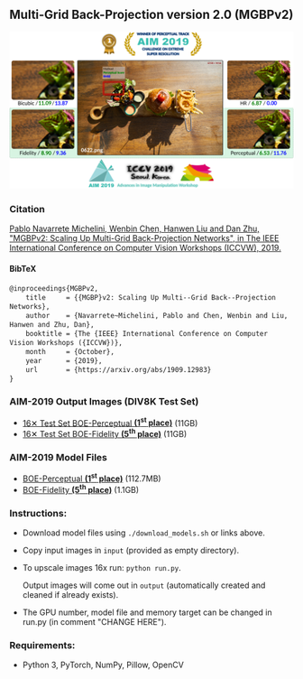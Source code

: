 ## Multi-Grid Back-Projection version 2.0 (MGBPv2)

<p align="center">
    <img width="768" src="images/cover.png">
</p>


### Citation

[Pablo Navarrete Michelini, Wenbin Chen, Hanwen Liu and Dan Zhu, "MGBPv2: Scaling Up Multi-Grid Back-Projection Networks", in The IEEE International Conference on Computer Vision Workshops (ICCVW), 2019.](https://www.researchgate.net/publication/327979709_Multi-Scale_Recursive_and_Perception-Distortion_Controllable_Image_Super-Resolution)

#### BibTeX
    @inproceedings{MGBPv2,
        title     = {{MGBP}v2: Scaling Up Multi--Grid Back--Projection Networks},
        author    = {Navarrete~Michelini, Pablo and Chen, Wenbin and Liu, Hanwen and Zhu, Dan},
        booktitle = {The {IEEE} International Conference on Computer Vision Workshops ({ICCVW})},
        month     = {October},
        year      = {2019},
        url       = {https://arxiv.org/abs/1909.12983}
    }

### AIM-2019 Output Images (DIV8K Test Set)
- [16✕ Test Set BOE-Perceptual **(1<sup>st</sup> place)**](https://www.dropbox.com/s/awmpxqv7myd8s99/BOE_Perceptual.zip) (11GB)
- [16✕ Test Set BOE-Fidelity **(5<sup>th</sup> place)**](https://www.dropbox.com/s/8iha5eezvuawh85/BOE_Fidelity.zip) (11GB)

### AIM-2019 Model Files
- [BOE-Perceptual **(1<sup>st</sup> place)**](https://www.dropbox.com/s/f2oe2wywczcen02/BOE_Perceptual_CH3_LE5_MU2_BIAS_NOISE1_FE256-192-128-48-9_Filter#K3_mgbp.model) (112.7MB)
- [BOE-Fidelity **(5<sup>th</sup> place)**](https://www.dropbox.com/s/ox04zd4bjhamq2w/BOE_Fidelity_CH3_LE5_MU2_BIAS_NOISE1_FE256-192-128-48-9_Filter#K357_merge.model) (1.1GB)

### Instructions:
- Download model files using `./download_models.sh` or links above.

- Copy input images in `input` (provided as empty directory).

- To upscale images 16x run: `python run.py`.

  Output images will come out in `output` (automatically created and cleaned if already exists).

- The GPU number, model file and memory target can be changed in run.py (in comment "CHANGE HERE").

### Requirements:
- Python 3, PyTorch, NumPy, Pillow, OpenCV
